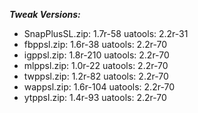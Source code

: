 ***Tweak Versions:***
 - SnapPlusSL.zip: 1.7r-58 uatools: 2.2r-31
 - fbppsl.zip: 1.6r-38 uatools: 2.2r-70
 - igppsl.zip: 1.8r-210 uatools: 2.2r-70
 - mlppsl.zip: 1.0r-22 uatools: 2.2r-70
 - twppsl.zip: 1.2r-82 uatools: 2.2r-70
 - wappsl.zip: 1.6r-104 uatools: 2.2r-70
 - ytppsl.zip: 1.4r-93 uatools: 2.2r-70
